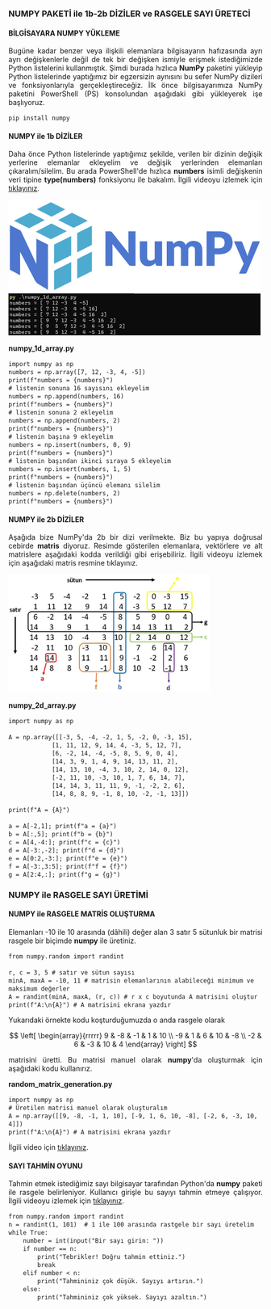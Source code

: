 <h3>NUMPY PAKETİ ile 1b-2b DİZİLER ve RASGELE SAYI ÜRETECİ</h3>

<h4>BİLGİSAYARA NUMPY YÜKLEME</h4>
<p align="justify">Bugüne kadar benzer veya ilişkili elemanlara bilgisayarın hafızasında ayrı ayrı değişkenlerle değil de tek bir değişken ismiyle erişmek istediğimizde Python listelerini kullanmıştık. Şimdi burada hızlıca <b>NumPy</b> paketini yükleyip Python listelerinde yaptığımız bir egzersizin aynısını bu sefer NumPy dizileri ve fonksiyonlarıyla gerçekleştireceğiz. İlk önce bilgisayarımıza NumPy paketini PowerShell (PS) konsolundan aşağıdaki gibi yükleyerek işe başlıyoruz.
</p>

```
pip install numpy
```

<h4>NUMPY ile 1b DİZİLER</h4>

<p align="justify">Daha önce Python listelerinde yaptığımız şekilde, verilen bir dizinin değişik yerlerine elemanlar ekleyelim ve değişik yerlerinden elemanları çıkaralım/silelim. Bu arada PowerShell'de hızlıca <b>numbers</b> isimli değişkenin veri tipine <b>type(numbers)</b> fonksiyonu ile bakalım. İlgili videoyu izlemek için <a href="https://www.youtube.com/watch?v=NEWFw1r-e6Y">tıklayınız</a>.</p>

<img src="döküman/NumPy.png" alt="numpy-1d_array" width=500 height=auto>

<b>numpy_1d_array.py</b>

```
import numpy as np
numbers = np.array([7, 12, -3, 4, -5])
print(f"numbers = {numbers}")
# listenin sonuna 16 sayısını ekleyelim
numbers = np.append(numbers, 16)
print(f"numbers = {numbers}")
# listenin sonuna 2 ekleyelim
numbers = np.append(numbers, 2)
print(f"numbers = {numbers}")
# listenin başına 9 ekleyelim
numbers = np.insert(numbers, 0, 9)
print(f"numbers = {numbers}")
# listenin başından ikinci sıraya 5 ekleyelim
numbers = np.insert(numbers, 1, 5)
print(f"numbers = {numbers}")
# listenin başından üçüncü elemanı silelim
numbers = np.delete(numbers, 2)
print(f"numbers = {numbers}")
```

<h4>NUMPY ile 2b DİZİLER</h4>

<p align="justify">Aşağıda bize NumPy'da 2b bir dizi verilmekte. Biz bu yapıya doğrusal cebirde <b>matris</b> diyoruz. Resimde gösterilen elemanlara, vektörlere ve alt matrislere aşağıdaki kodda verildiği gibi erişebiliriz. İlgili videoyu izlemek için aşağıdaki matris resmine tıklayınız.</p>

<img src="döküman/numpy_2d_array.png" alt="numpy-2d-array" width=400 height=auto>

<b>numpy_2d_array.py</b>

```
import numpy as np

A = np.array([[-3, 5, -4, -2, 1, 5, -2, 0, -3, 15],
            [1, 11, 12, 9, 14, 4, -3, 5, 12, 7],
            [6, -2, 14, -4, -5, 8, 5, 9, 0, 4],
            [14, 3, 9, 1, 4, 9, 14, 13, 11, 2],
            [14, 13, 10, -4, 3, 10, 2, 14, 0, 12],
            [-2, 11, 10, -3, 10, 1, 7, 6, 14, 7],
            [14, 14, 3, 11, 11, 9, -1, -2, 2, 6],
            [14, 8, 8, 9, -1, 8, 10, -2, -1, 13]])

print(f"A = {A}")

a = A[-2,1]; print(f"a = {a}")
b = A[:,5]; print(f"b = {b}")
c = A[4,-4:]; print(f"c = {c}")
d = A[-3:,-2]; print(f"d = {d}")
e = A[0:2,-3:]; print(f"e = {e}")
f = A[-3:,3:5]; print(f"f = {f}")
g = A[2:4,:]; print(f"g = {g}")
```

<h3>NUMPY ile RASGELE SAYI ÜRETİMİ</h4>

<h4>NUMPY ile RASGELE MATRİS OLUŞTURMA</h4>

<p align="justify">Elemanları -10 ile 10 arasında (dâhili) değer alan 3 satır 5 sütunluk bir matrisi rasgele bir biçimde <b>numpy</b> ile üretiniz.</p>

```
from numpy.random import randint

r, c = 3, 5 # satır ve sütun sayısı
minA, maxA = -10, 11 # matrisin elemanlarının alabileceği minimum ve maksimum değerler
A = randint(minA, maxA, (r, c)) # r x c boyutunda A matrisini oluştur
print(f"A:\n{A}") # A matrisini ekrana yazdır
```

<p align="justify">Yukarıdaki örnekte kodu koşturduğumuzda o anda rasgele olarak</p>

$$
\left[
\begin{array}{rrrrr}
9 & -8 & -1 & 1 & 10 \\
-9 & 1 & 6 & 10 & -8 \\
-2 & 6 & -3 & 10 & 4
\end{array}
\right]
$$

<p align="justify">matrisini üretti. Bu matrisi manuel olarak <b>numpy</b>'da oluşturmak için aşağıdaki kodu kullanırız.</p>

<b>random_matrix_generation.py</b>

```
import numpy as np
# Üretilen matrisi manuel olarak oluşturalım
A = np.array([[9, -8, -1, 1, 10], [-9, 1, 6, 10, -8], [-2, 6, -3, 10, 4]])
print(f"A:\n{A}") # A matrisini ekrana yazdır
```

<p align="justify">İlgili video için <a href="https://www.youtube.com/watch?v=5yNeR4MZ8ZE">tıklayınız</a>.</p>

<h4>SAYI TAHMİN OYUNU</h4>

<p align="justify">Tahmin etmek istediğimiz sayı bilgisayar tarafından Python'da <b>numpy</b> paketi ile rasgele belirleniyor. Kullanıcı girişle bu sayıyı tahmin etmeye çalışıyor. İlgili videoyu izlemek için <a href="https://www.youtube.com/watch?v=d69tWKi7b6o">tıklayınız</a>.</p>

```
from numpy.random import randint
n = randint(1, 101)  # 1 ile 100 arasında rastgele bir sayı üretelim
while True:
    number = int(input("Bir sayı girin: "))
    if number == n:
        print("Tebrikler! Doğru tahmin ettiniz.")
        break
    elif number < n:
        print("Tahmininiz çok düşük. Sayıyı artırın.")
    else:
        print("Tahmininiz çok yüksek. Sayıyı azaltın.")
```